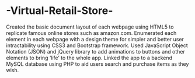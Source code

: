# -Virtual-Retail-Store-

Created the basic document layout of each webpage using HTML5 to replicate famous online stores such as amazon.com. 
Enumerated each element in each webpage with a design theme for simpler and better user intractability using CSS3 and Bootstrap framework. 
Used JavaScript Object Notation (JSON) and jQuery library to add animations to buttons and other elements to bring ‘life’ to the whole app. 
Linked the app to a backend MySQL database using PHP to aid users search and purchase items as they wish. 
 
